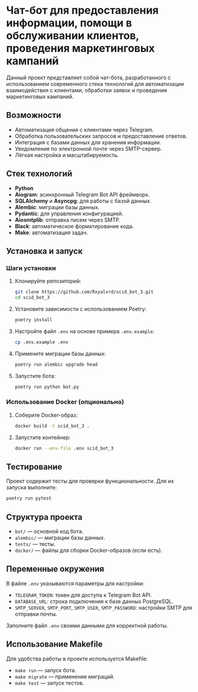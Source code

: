 # Чат-бот для предоставления информации, помощи в обслуживании клиентов, проведения маркетинговых кампаний

Данный проект представляет собой чат-бота, разработанного с использованием современного стека технологий для автоматизации взаимодействия с клиентами, обработки заявок и проведения маркетинговых кампаний.

## Возможности

- Автоматизация общения с клиентами через Telegram.
- Обработка пользовательских запросов и предоставление ответов.
- Интеграция с базами данных для хранения информации.
- Уведомления по электронной почте через SMTP-сервер.
- Лёгкая настройка и масштабируемость.

## Стек технологий

- **Python**
- **Aiogram**: асинхронный Telegram Bot API фреймворк.
- **SQLAlchemy** и **Asyncpg**: для работы с базой данных.
- **Alembic**: миграции базы данных.
- **Pydantic**: для управления конфигурацией.
- **Aiosmtplib**: отправка писем через SMTP.
- **Black**: автоматическое форматирование кода.
- **Make**: автоматизация задач.

## Установка и запуск

### Шаги установки

1. Клонируйте репозиторий:
   ```bash
   git clone https://github.com/Rxyalxrd/scid_bot_3.git
   cd scid_bot_3
   ```

2. Установите зависимости с использованием Poetry:
   ```bash
   poetry install
   ```

3. Настройте файл `.env` на основе примера `.env.example`:
   ```bash
   cp .env.example .env
   ```

4. Примените миграции базы данных:
   ```bash
   poetry run alembic upgrade head
   ```

5. Запустите бота:
   ```bash
   poetry run python bot.py
   ```

### Использование Docker (опционально)

1. Соберите Docker-образ:
   ```bash
   docker build -t scid_bot_3 .
   ```

2. Запустите контейнер:
   ```bash
   docker run --env-file .env scid_bot_3
   ```

## Тестирование

Проект содержит тесты для проверки функциональности. Для их запуска выполните:

```bash
poetry run pytest
```

## Структура проекта

- `bot/` — основной код бота.
- `alembic/` — миграции базы данных.
- `tests/` — тесты.
- `docker/` — файлы для сборки Docker-образов (если есть).

## Переменные окружения

В файле `.env` указываются параметры для настройки:

- `TELEGRAM_TOKEN`: токен для доступа к Telegram Bot API.
- `DATABASE_URL`: строка подключения к базе данных PostgreSQL.
- `SMTP_SERVER`, `SMTP_PORT`, `SMTP_USER`, `SMTP_PASSWORD`: настройки SMTP для отправки почты.

Заполните файл `.env` своими данными для корректной работы.

## Использование Makefile

Для удобства работы в проекте используется Makefile:

- `make run` — запуск бота.
- `make migrate` — применение миграций.
- `make test` — запуск тестов.
